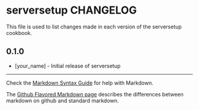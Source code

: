 serversetup CHANGELOG
=====================

This file is used to list changes made in each version of the serversetup cookbook.

0.1.0
-----
- [your_name] - Initial release of serversetup

- - -
Check the [Markdown Syntax Guide](http://daringfireball.net/projects/markdown/syntax) for help with Markdown.

The [Github Flavored Markdown page](http://github.github.com/github-flavored-markdown/) describes the differences between markdown on github and standard markdown.
